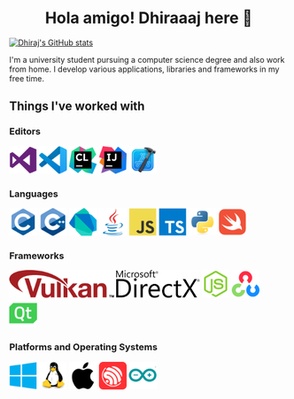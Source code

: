 <h1 align="center"> Hola amigo! Dhiraaaj here 🍃 </h1>

[![Dhiraj's GitHub stats](https://github-readme-stats.vercel.app/api?username=dhirajwishal&show_icons=true&theme=tokyonight)](https://github.com/anuraghazra/github-readme-stats)

I'm a university student pursuing a computer science degree and also work from home. I develop various applications, libraries and frameworks in my free time.

## Things I've worked with

### Editors

[<img src="https://raw.githubusercontent.com/devicons/devicon/master/icons/visualstudio/visualstudio-plain.svg" alt="VisualStudio" height="50" />](https://visualstudio.microsoft.com/)
[<img src="https://raw.githubusercontent.com/devicons/devicon/master/icons/vscode/vscode-original.svg" alt="VSCode" height="50" />](https://code.visualstudio.com/)
[<img src="assets/clion_logo_300x300.png" alt="CLion" height="50" />](https://www.jetbrains.com/clion/)
[<img src="assets/IntelliJ_IDEA_Icon.svg.png" alt="IntelliJ IDEA" height="50" />](https://www.jetbrains.com/idea/)
[<img src="https://raw.githubusercontent.com/devicons/devicon/master/icons/xcode/xcode-original.svg" alt="Xcode" height="50" />](https://developer.apple.com/xcode/)

### Languages

[<img src="https://raw.githubusercontent.com/devicons/devicon/master/icons/c/c-original.svg" alt="c" width="50" height="50"/>](https://www.cprogramming.com/)
[<img src="https://raw.githubusercontent.com/devicons/devicon/master/icons/cplusplus/cplusplus-original.svg" alt="cplusplus" width="50" height="50"/>](https://www.w3schools.com/cpp/)
[<img src="https://raw.githubusercontent.com/devicons/devicon/master/icons/dart/dart-original.svg" alt="dart" width="50" height="50"/>](https://dart.dev)
[<img src="https://raw.githubusercontent.com/devicons/devicon/master/icons/java/java-original.svg" alt="java" width="50" height="50"/>](https://www.java.com)
[<img src="https://raw.githubusercontent.com/devicons/devicon/master/icons/javascript/javascript-original.svg" alt="javascript" width="50" height="50"/>](https://developer.mozilla.org/en-US/docs/Web/JavaScript)
[<img src="https://raw.githubusercontent.com/devicons/devicon/master/icons/typescript/typescript-original.svg" alt="typescript" width="50" height="50"/>](https://www.typescriptlang.org/)
[<img src="https://raw.githubusercontent.com/devicons/devicon/master/icons/python/python-original.svg" alt="python" width="50" height="50"/>](https://www.python.org)
[<img src="https://raw.githubusercontent.com/devicons/devicon/master/icons/swift/swift-original.svg" alt="swift" width="50" height="50"/>](https://www.swift.org)

### Frameworks

[<img src="assets/1200px-Vulkan_API_logo.svg.png" alt="Vulkan" height="50" />](https://www.vulkan.org/)
[<img src="assets/directx-12-download-for-windows-10.png" alt="DirectX 12" height="50" />](https://learn.microsoft.com/en-us/windows/win32/direct3d12/direct3d-12-graphics)
[<img src="https://raw.githubusercontent.com/devicons/devicon/master/icons/nodejs/nodejs-plain.svg" alt="NodeJS" height="50" />](https://nodejs.org/en/)
[<img src="https://raw.githubusercontent.com/devicons/devicon/master/icons/opencv/opencv-original.svg" alt="OpenCV" height="50" />](https://opencv.org/)
[<img src="https://raw.githubusercontent.com/devicons/devicon/master/icons/qt/qt-original.svg" alt="Qt" height="50" />](https://www.qt.io/?hsLang=en)

### Platforms and Operating Systems

[<img src="https://raw.githubusercontent.com/devicons/devicon/master/icons/windows8/windows8-original.svg" alt="Windows" height="50" />](https://www.microsoft.com/en-us/windows/)
[<img src="https://raw.githubusercontent.com/devicons/devicon/master/icons/linux/linux-original.svg" alt="Linux" height="50" />](https://www.linuxfoundation.org/)
[<img src="https://raw.githubusercontent.com/devicons/devicon/master/icons/apple/apple-original.svg" alt="Apple" height="50" />](https://www.apple.com/)
[<img src="assets/espressif-icon-2048x2048-z4owwfhw.png" alt="Espressif" height="50" />](https://www.espressif.com/)
[<img src="https://raw.githubusercontent.com/devicons/devicon/master/icons/arduino/arduino-original.svg" alt="Arduino" height="50" />](https://www.arduino.cc/)
